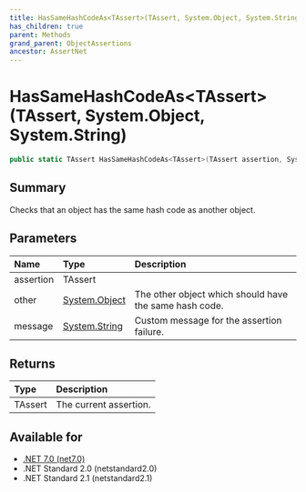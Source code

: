```yaml
---
title: HasSameHashCodeAs<TAssert>(TAssert, System.Object, System.String)
has_children: true
parent: Methods
grand_parent: ObjectAssertions
ancestor: AssertNet
---
```

# HasSameHashCodeAs&lt;TAssert&gt;(TAssert, System.Object, System.String)

```csharp
public static TAssert HasSameHashCodeAs<TAssert>(TAssert assertion, System.Object other, System.String message);
```

## Summary
Checks that an object has the same hash code as another object.

## Parameters
| Name      | Type                                                                        | Description                                            |
|:----------|:----------------------------------------------------------------------------|:-------------------------------------------------------|
| assertion | TAssert                                                                     |                                                        |
| other     | [System.Object](https://learn.microsoft.com/en-us/dotnet/api/system.object) | The other object which should have the same hash code. |
| message   | [System.String](https://learn.microsoft.com/en-us/dotnet/api/system.string) | Custom message for the assertion failure.              |


## Returns
| Type    | Description            |
|:--------|:-----------------------|
| TAssert | The current assertion. |

## Available for
- [.NET 7.0 (net7.0)](https://versionsof.net/core/7.0/)
- .NET Standard 2.0 (netstandard2.0)
- .NET Standard 2.1 (netstandard2.1)
